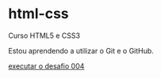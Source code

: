 # html-css
 Curso HTML5 e CSS3

 Estou aprendendo a utilizar o Git e o GitHub.
 
<a href='https://jonatasthome07.github.io/html-css/desafios/desafio004/android.html'>executar o desafio 004</a>